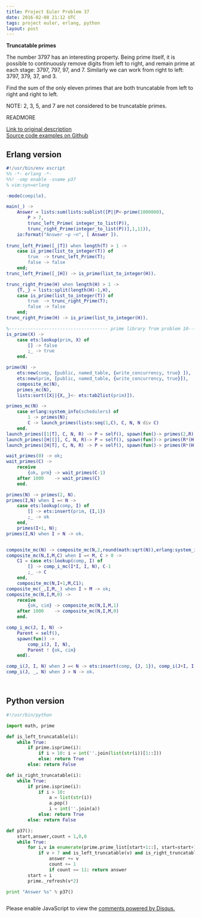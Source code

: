```yaml
---
title: Project Euler Problem 37
date: 2016-02-08 21:12 UTC
tags: project euler, erlang, python
layout: post
---
```


<b>Truncatable primes</b>

The number 3797 has an interesting property. Being prime itself, it is possible to continuously remove digits from left to right, and remain prime at each stage: 3797, 797, 97, and 7. Similarly we can work from right to left: 3797, 379, 37, and 3.

Find the sum of the only eleven primes that are both truncatable from left to right and right to left.

NOTE: 2, 3, 5, and 7 are not considered to be truncatable primes.

READMORE

[Link to original description](https://projecteuler.net/problem=37)<br/>
[Source code examples on Github](https://github.com/mijkenator/pr_euler/tree/master/p37)<br>

## Erlang version
```erlang
#!/usr/bin/env escript
%% -*- erlang -*-
%%! -smp enable -sname p37
% vim:syn=erlang

-mode(compile).

main(_) ->
    Answer = lists:sum(lists:sublist([P||P<-prime(1000000),
        P > 7,
        trunc_left_Prime( integer_to_list(P)), 
        trunc_right_Prime(integer_to_list(P))],1,11)),
    io:format("Answer ~p ~n", [ Answer ]).
 
trunc_left_Prime([_|T]) when length(T) > 1 ->
    case is_prime(list_to_integer(T)) of
        true  -> trunc_left_Prime(T);
        false -> false
    end;
trunc_left_Prime([_|H]) -> is_prime(list_to_integer(H)).

trunc_right_Prime(H) when length(H) > 1 ->
    {T,_} = lists:split(length(H)-1,H),
    case is_prime(list_to_integer(T)) of
        true  -> trunc_right_Prime(T);
        false -> false
    end;
trunc_right_Prime(H) -> is_prime(list_to_integer(H)).

%------------------------------------- prime library from problem 10------------
is_prime(X) ->
    case ets:lookup(prim, X) of
        [] -> false
        ;_ -> true
    end.

prime(N) ->    
    ets:new(comp, [public, named_table, {write_concurrency, true} ]),
    ets:new(prim, [public, named_table, {write_concurrency, true}]),
    composite_mc(N),
    primes_mc(N),
    lists:sort([X||{X,_}<- ets:tab2list(prim)]).

primes_mc(N) ->
    case erlang:system_info(schedulers) of
        1 -> primes(N);
        C -> launch_primes(lists:seq(1,C), C, N, N div C)
    end.
launch_primes([1|T], C, N, R) -> P = self(), spawn(fun()-> primes(2,R), P ! {ok, prm} end), launch_primes(T, C, N, R);
launch_primes([H|[]], C, N, R)-> P = self(), spawn(fun()-> primes(R*(H-1)+1,N), P ! {ok, prm} end), wait_primes(C);
launch_primes([H|T], C, N, R) -> P = self(), spawn(fun()-> primes(R*(H-1)+1,R*H), P ! {ok, prm} end), launch_primes(T, C, N, R).

wait_primes(0) -> ok;
wait_primes(C) ->
    receive
        {ok, prm} -> wait_primes(C-1)
    after 1000    -> wait_primes(C)
    end.

primes(N) -> primes(2, N).
primes(I,N) when I =< N ->
    case ets:lookup(comp, I) of
        [] -> ets:insert(prim, {I,1})
        ;_ -> ok
    end,
    primes(I+1, N);
primes(I,N) when I > N -> ok.


composite_mc(N) -> composite_mc(N,2,round(math:sqrt(N)),erlang:system_info(schedulers)).
composite_mc(N,I,M,C) when I =< M, C > 0 ->
    C1 = case ets:lookup(comp, I) of
        [] -> comp_i_mc(I*I, I, N), C-1
        ;_ -> C
    end,
    composite_mc(N,I+1,M,C1);
composite_mc(_,I,M,_) when I > M -> ok;
composite_mc(N,I,M,0) ->
    receive
        {ok, cim} -> composite_mc(N,I,M,1)
    after 1000    -> composite_mc(N,I,M,0)
    end.

comp_i_mc(J, I, N) -> 
    Parent = self(),
    spawn(fun() ->
        comp_i(J, I, N),
        Parent ! {ok, cim}
    end).

comp_i(J, I, N) when J =< N -> ets:insert(comp, {J, 1}), comp_i(J+I, I, N);
comp_i(J, _, N) when J > N -> ok.




```

## Python version
```python
#!/usr/bin/python

import math, prime

def is_left_truncatable(i):
    while True:
        if prime.isprime(i):
            if i > 10: i = int(''.join(list(str(i))[1::]))
            else: return True
        else: return False

def is_right_truncatable(i):
    while True:
        if prime.isprime(i):
            if i > 10: 
                a = list(str(i))
                a.pop()
                i = int(''.join(a))
            else: return True
        else: return False

def p37():
    start,answer,count = 1,0,0
    while True:
        for i,v in enumerate(prime.prime_list[start+1::], start=start+1):
            if v > 7 and is_left_truncatable(v) and is_right_truncatable(v):
                answer += v
                count += 1
                if count == 11: return answer
        start = i
        prime._refresh(v*2)

print "Answer %s" % p37()



```

<div id="disqus_thread"></div>
<script>
/**
* RECOMMENDED CONFIGURATION VARIABLES: EDIT AND UNCOMMENT THE SECTION BELOW TO INSERT DYNAMIC VALUES FROM YOUR PLATFORM OR CMS.
* LEARN WHY DEFINING THESE VARIABLES IS IMPORTANT: https://disqus.com/admin/universalcode/#configuration-variables
*/
/*
var disqus_config = function () {
    this.page.url = '2016/02/08/project-euler-problem-37/'; // Replace PAGE_URL with your page's canonical URL variable
    this.page.identifier = 'pep37'; // Replace PAGE_IDENTIFIER with your page's unique identifier variable
};
*/
(function() { // DON'T EDIT BELOW THIS LINE
var d = document, s = d.createElement('script');

s.src = '//mijkenator.disqus.com/embed.js';

s.setAttribute('data-timestamp', +new Date());
(d.head || d.body).appendChild(s);
})();
</script>
<noscript>Please enable JavaScript to view the <a href="https://disqus.com/?ref_noscript" rel="nofollow">comments powered by Disqus.</a></noscript>


